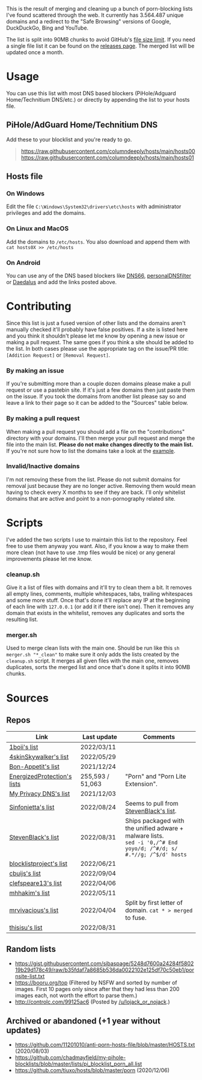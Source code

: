 This is the result of merging and cleaning up a bunch of porn-blocking lists I've found scattered through the web. It currently has 3.564.487 unique domains and a redirect to the "Safe Browsing" versions of Google, DuckDuckGo, Bing and YouTube.

The list is split into 90MB chunks to avoid GitHub's [file size limit](https://docs.github.com/en/repositories/working-with-files/managing-large-files/about-large-files-on-github). If you need a single file list it can be found on the [releases page](https://github.com/columndeeply/hosts/releases/tag/latest). The merged list will be updated once a month.

# Usage
You can use this list with most DNS based blockers (PiHole/Adguard Home/Technitium DNS/etc.) or directly by appending the list to your hosts file.

## PiHole/AdGuard Home/Technitium DNS
Add these to your blocklist and you're ready to go.
> https://raw.githubusercontent.com/columndeeply/hosts/main/hosts00  
> https://raw.githubusercontent.com/columndeeply/hosts/main/hosts01

## Hosts file
### On Windows
Edit the file ``C:\Windows\System32\drivers\etc\hosts`` with administrator privileges and add the domains.
### On Linux and MacOS
Add the domains to ``/etc/hosts``. You also download and append them with ``cat hosts0X >> /etc/hosts``
### On Android
You can use any of the DNS based blockers like [DNS66](https://f-droid.org/en/packages/org.jak_linux.dns66/), [personalDNSfilter](https://f-droid.org/en/packages/dnsfilter.android/) or [Daedalus](https://f-droid.org/en/packages/org.itxtech.daedalus/) and add the links posted above.

# Contributing
Since this list is just a fused version of other lists and the domains aren't manually checked it'll probably have false positives. If a site is listed here and you think it shouldn't please let me know by opening a new issue or making a pull request. The same goes if you think a site should be added to the list. In both cases please use the appropriate tag on the issue/PR title: ``[Addition Request]`` or ``[Removal Request]``.

### By making an issue
If you're submitting more than a couple dozen domains please make a pull request or use a pastebin site. If it's just a few domains then just paste them on the issue. If you took the domains from another list please say so and leave a link to their page so it can be added to the "Sources" table below.

### By making a pull request
When making a pull request you should add a file on the "contributions" directory with your domains. I'll then merge your pull request and merge the file into the main list. **Please do not make changes directly to the main list.** If you're not sure how to list the domains take a look at the [example](https://github.com/columndeeply/hosts/blob/main/contributions/example.txt).

### Invalid/Inactive domains
I'm not removing these from the list. Please do not submit domains for removal just because they are no longer active. Removing them would mean having to check every X months to see if they are back. I'll only whitelist domains that are active and point to a non-pornography related site.

# Scripts
I've added the two scripts I use to maintain this list to the repository. Feel free to use them anyway you want. Also, if you know a way to make them more clean (not have to use .tmp files would be nice) or any general improvements please let me know.

### cleanup.sh
Give it a list of files with domains and it'll try to clean them a bit. It removes all empty lines, comments, multiple whitespaces, tabs, trailing whitespaces and some more stuff. Once that's done it'll replace any IP at the beginning of each line with ``127.0.0.1`` (or add it if there isn't one). Then it removes any domain that exists in the whitelist, removes any duplicates and sorts the resulting list.

### merger.sh
Used to merge clean lists with the main one. Should be run like this ``sh merger.sh "*_clean"`` to make sure it only adds the lists created by the ``cleanup.sh`` script. It merges all given files with the main one, removes duplicates, sorts the merged list and once that's done it splits it into 90MB chunks.

# Sources
## Repos

| Link | Last update | Comments |
|---|---|---|
| [1boii's list](https://github.com/1boii/hosts/blob/main/hosts) | 2022/03/11 |  |
| [4skinSkywalker's list](https://github.com/4skinSkywalker/Anti-Porn-HOSTS-File/blob/master/HOSTS.txt) | 2022/05/29 |  |
| [Bon-Appetit's list](https://github.com/Bon-Appetit/porn-domains/blob/master/block.txt) | 2021/12/24 |  |
| [EnergizedProtection's lists](https://github.com/EnergizedProtection/block) | 255,593 / 51,063 | "Porn" and "Porn Lite Extension". |
| [My Privacy DNS's list](https://mypdns.org/my-privacy-dns/porn-records/-/blob/master/active_domains/output/merged_results/domains/ACTIVE/list) | 2021/12/03 |  |
| [Sinfonietta's list](https://github.com/Sinfonietta/hostfiles/blob/master/pornography-hosts) | 2022/08/24 | Seems to pull from [StevenBlack's list](https://github.com/StevenBlack/hosts/blob/master/alternates/porn/hosts). |
| [StevenBlack's list](https://github.com/StevenBlack/hosts/blob/master/alternates/porn/hosts) | 2022/08/31 | Ships packaged with the unified adware + malware lists.<br>``sed -i '0,/^# End yoyo/d; /^#/d; s/ #.*//g; /^$/d' hosts`` |
| [blocklistproject's list](https://github.com/blocklistproject/Lists/blob/master/porn.txt) | 2022/06/21 |  |
| [cbuijs's list](https://github.com/cbuijs/ut1/blob/master/adult/domains.24733) | 2022/09/04 |  |
| [clefspeare13's list](https://mypdns.org/clefspeare13/pornhosts/-/tree/master/download_here/0.0.0.0) | 2022/04/06 |  |
| [mhhakim's list](https://github.com/mhhakim/pihole-blocklist/blob/master/custom-porn-blocklist.txt) | 2022/05/11 |  |
| [mrvivacious's list](https://github.com/mrvivacious/PorNo-_Porn_Blocker/tree/master/lists/Urls) | 2022/04/04 | Split by first letter of domain. ``cat * > merged`` to fuse. |
| [thisisu's list](https://github.com/thisisu/hosts_adultxxx/blob/master/hosts) | 2022/08/31 |  |

## Random lists
- https://gist.githubusercontent.com/sibaspage/5248d7600a24284f580219b29d178c49/raw/b35fdaf7a8685b536da0022102e125df70c50eb1/pornsite-list.txt
- https://booru.org/top (Filtered by NSFW and sorted by number of images. First 10 pages only since after that they had less than 200 images each, not worth the effort to parse them.)
- http://controlc.com/99125ac6 (Posted by [/u/lojack_or_nojack](https://teddit.net/r/NoFap/comments/924t6w/an_updated_list_of_porn_sites_to_block_in_your/).)

## Archived or abandoned (+1 year without updates)
- https://github.com/11201010/anti-porn-hosts-file/blob/master/HOSTS.txt (2020/08/03)
- https://github.com/chadmayfield/my-pihole-blocklists/blob/master/lists/pi_blocklist_porn_all.list
- https://github.com/tiuxo/hosts/blob/master/porn (2020/12/06)
